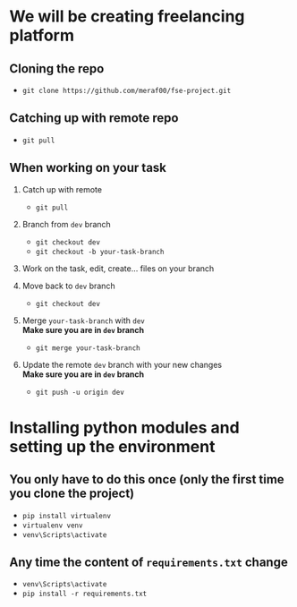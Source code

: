 # We will be creating freelancing platform

## Cloning the repo
- `git clone https://github.com/meraf00/fse-project.git`

## Catching up with remote repo
- `git pull`

## When working on your task
1. Catch up with remote
    - `git pull`

2. Branch from `dev` branch
    - `git checkout dev`
    - `git checkout -b your-task-branch`
    
3. Work on the task, edit, create... files on your branch

4. Move back to `dev` branch
    - `git checkout dev`

5. Merge `your-task-branch` with `dev`<br>
<b>Make sure you are in `dev` branch</b>
    - `git merge your-task-branch`

6. Update the remote `dev` branch with your new changes<br>
<b>Make sure you are in `dev` branch</b>
    - `git push -u origin dev`


# Installing python modules and setting up the environment

## You only have to do this once (only the first time you clone the project)
- `pip install virtualenv`
- `virtualenv venv`
- `venv\Scripts\activate`

## Any time the content of `requirements.txt` change
- `venv\Scripts\activate`
- `pip install -r requirements.txt`
